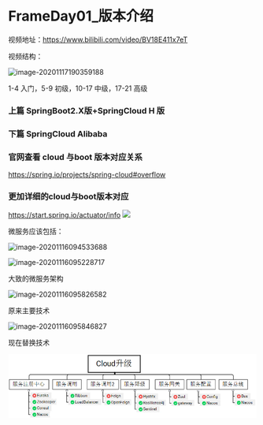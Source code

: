 # FrameDay01_版本介绍

视频地址：https://www.bilibili.com/video/BV18E411x7eT

视频结构：

![image-20201117190359188](1-%E7%89%88%E6%9C%AC%E4%BB%8B%E7%BB%8D.resource/image-20201117190359188.png)

1-4 入门，5-9 初级，10-17 中级，17-21 高级

### 上篇 SpringBoot2.X版+SpringCloud H 版
### 下篇 SpringCloud Alibaba
### 官网查看 cloud 与boot 版本对应关系
https://spring.io/projects/spring-cloud#overflow
### 更加详细的cloud与boot版本对应
https://start.spring.io/actuator/info
<img src="imgs/版本.png">



 微服务应该包括：

![image-20201116094533688](1-%E7%89%88%E6%9C%AC%E4%BB%8B%E7%BB%8D.resource/image-20201116094533688.png)

![image-20201116095228717](1-%E7%89%88%E6%9C%AC%E4%BB%8B%E7%BB%8D.resource/image-20201116095228717.png)

大致的微服务架构

![image-20201116095826582](1-%E7%89%88%E6%9C%AC%E4%BB%8B%E7%BB%8D.resource/image-20201116095826582.png)

原来主要技术

![image-20201116095846827](1-%E7%89%88%E6%9C%AC%E4%BB%8B%E7%BB%8D.resource/image-20201116095846827.png)

现在替换技术

![image-20201116102309972](FrameDay01_版本介绍.resource/image-20201116102309972.png)